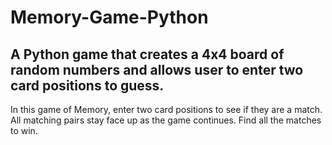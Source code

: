 # Memory-Game-Python

## A Python game that creates a 4x4 board of random numbers and allows user to enter two card positions to guess.

In this game of Memory, enter two card positions to see if they are a match. All matching pairs stay face up as the game continues. Find all the matches to win.
